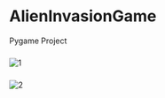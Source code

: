 # AlienInvasionGame
Pygame Project
###
![1](https://github.com/MatijaMax/AlienInvasionGame/assets/116630740/95654451-e131-4027-8888-60927ecf9f36)
###
![2](https://github.com/MatijaMax/AlienInvasionGame/assets/116630740/905497d6-5716-47b0-bed4-57e6ffda16cd)
###
